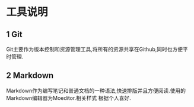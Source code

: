 # 工具说明
## 1 Git
Git主要作为版本控制和资源管理工具,将所有的资源共享在Github,同时也方便平时管理.
## 2 Markdown
Markdown作为编写笔记和普通文档的一种语法,快速排版并且方便阅读.使用的Markdown编辑器为Moeditor.相关样式
根据个人喜好.